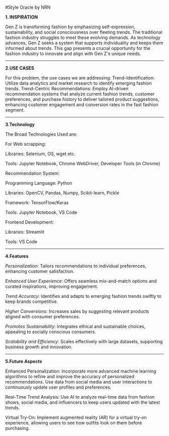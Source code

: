 #Style Oracle by NRN

**1. INSPIRATION**

Gen Z is transforming fashion by emphasizing self-expression, sustainability, and social consciousness over fleeting trends. The traditional fashion industry struggles to meet these evolving demands. As technology advances, Gen Z seeks a system that supports individuality and keeps them informed about trends. This gap presents a crucial opportunity for the fashion industry to innovate and align with Gen Z's unique needs.
***
**2.USE CASES**

For this problem, the use cases we are addressing:
Trend-Identification: Utilize data analytics and market research to identify emerging fashion trends.
Trend-Centric Recommendations: Employ AI-driven recommendation systems that analyze current fashion trends, customer preferences, and purchase history to deliver tailored product suggestions, enhancing customer engagement and conversion rates in the fast fashion segment.
***
**3.Technology**

The Broad Technologies Used  are:

For Web scrapping: 

Libraries: Selenium, OS, wget etc.

Tools: Jupyter Notebook, Chrome WebDriver, Developer Tools (in Chrome)

Recommendation System:

Programming Language: Python

Libraries: OpenCV, Pandas, Numpy, Scikit-learn, Pickle

Framework: TensorFlow/Keras

Tools: Jupyter Notebook, VS Code

Frontend Development:

Libraries: Streamlit

Tools: VS Code
***
**4.Features**

*Personalization*: Tailors recommendations to individual preferences, enhancing customer satisfaction.

*Enhanced User Experience*: Offers seamless mix-and-match options and curated inspirations, improving engagement.

*Trend Accuracy*: Identifies and adapts to emerging fashion trends swiftly to keep brands competitive.

*Higher Conversions*: Increases sales by suggesting relevant products aligned with consumer preferences.

*Promotes Sustainability*: Integrates ethical and sustainable choices, appealing to socially conscious consumers.

*Scalability and Efficiency*: Scales effectively with large datasets, supporting business growth and innovation.

***
**5.Future Aspects**

Enhanced Personalization:
Incorporate more advanced machine learning algorithms to refine and improve the accuracy of personalized recommendations.
Use data from social media and user interactions to continuously update user profiles and preferences.

Real-Time Trend Analysis:
Use AI to analyze real-time data from fashion shows, social media, and influencers to keep users updated with the latest trends.

Virtual Try-On:
Implement augmented reality (AR) for a virtual try-on experience, allowing users to see how outfits look on them before purchasing.













